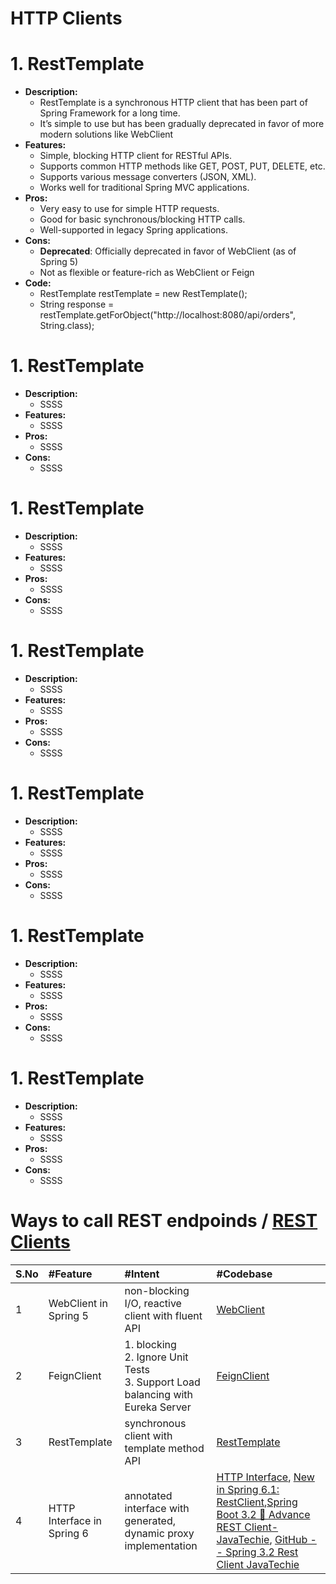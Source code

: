 # HTTP Clients
# 1. RestTemplate
* **Description:**
    * RestTemplate is a synchronous HTTP client that has been part of Spring Framework for a long time.
    * It’s simple to use but has been gradually deprecated in favor of more modern solutions like WebClient
* **Features:**
    * Simple, blocking HTTP client for RESTful APIs.
    * Supports common HTTP methods like GET, POST, PUT, DELETE, etc.
    * Supports various message converters (JSON, XML).
    * Works well for traditional Spring MVC applications.
* **Pros:**
    * Very easy to use for simple HTTP requests.
    * Good for basic synchronous/blocking HTTP calls.
    * Well-supported in legacy Spring applications.
* **Cons:**
    * **Deprecated**: Officially deprecated in favor of WebClient (as of Spring 5)
    * Not as flexible or feature-rich as WebClient or Feign
* **Code:**
    * RestTemplate restTemplate = new RestTemplate();
    * String response = restTemplate.getForObject("http://localhost:8080/api/orders", String.class);
# 1. RestTemplate
* **Description:**
    * SSSS
* **Features:**
    * SSSS
* **Pros:**
    * SSSS
* **Cons:**
    * SSSS
# 1. RestTemplate
* **Description:**
    * SSSS
* **Features:**
    * SSSS
* **Pros:**
    * SSSS
* **Cons:**
    * SSSS
# 1. RestTemplate
* **Description:**
    * SSSS
* **Features:**
    * SSSS
* **Pros:**
    * SSSS
* **Cons:**
    * SSSS
# 1. RestTemplate
* **Description:**
    * SSSS
* **Features:**
    * SSSS
* **Pros:**
    * SSSS
* **Cons:**
    * SSSS 
# 1. RestTemplate
* **Description:**
    * SSSS
* **Features:**
    * SSSS
* **Pros:**
    * SSSS
* **Cons:**
    * SSSS
# 1. RestTemplate
* **Description:**
    * SSSS
* **Features:**
    * SSSS
* **Pros:**
    * SSSS
* **Cons:**
    * SSSS





# Ways to call REST endpoinds / [REST Clients](https://docs.spring.io/spring-framework/reference/integration/rest-clients.html)
|S.No | #Feature  | #Intent |#Codebase |
| :--- | :--- | :--- |:--- |
| 1| WebClient in Spring 5| non-blocking I/O, reactive client with fluent API | [WebClient](https://www.baeldung.com/spring-5-webclient)|
| 2| FeignClient | 1. blocking<br>2. Ignore Unit Tests<br>3. Support Load balancing with Eureka Server  |[FeignClient](https://cloud.spring.io/spring-cloud-netflix/multi/multi_spring-cloud-feign.html)|
| 3| RestTemplate |  synchronous client with template method API | [RestTemplate](https://www.baeldung.com/rest-template)|
| 4| HTTP Interface in Spring 6| annotated interface with generated, dynamic proxy implementation  |[HTTP Interface](https://www.baeldung.com/spring-6-http-interface), [New in Spring 6.1: RestClient](https://spring.io/blog/2023/07/13/new-in-spring-6-1-restclient),[Spring Boot 3.2 🚀 Advance REST Client-JavaTechie](https://www.youtube.com/watch?v=JnfXVGN0vtc), [GitHub -- Spring 3.2 Rest Client JavaTechie](https://github.com/Java-Techie-jt/spring-3.2-rest-client/tree/main) |
